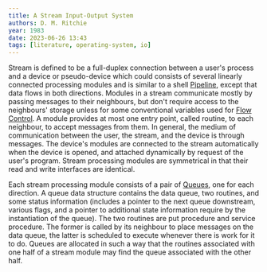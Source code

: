 ```yaml
---
title: A Stream Input-Output System
authors: D. M. Ritchie
year: 1983
date: 2023-06-26 13:43
tags: [literature, operating-system, io]
---
```


Stream is defined to be a full-duplex connection between a user's process and a
device or pseudo-device which could consists of several linearly connected
processing modules and is similar to a shell [Pipeline](../202210280908.md),
except that data flows in both directions. Modules in a stream communicate
mostly by passing messages to their neighbours, but don't require access to the
neighbours' storage unless for some conventional variables used for [Flow Control](../202209302245.md).
A module provides at most one entry point, called routine, to each neighbour, to
accept messages from them. In general, the medium of communication between the
user, the stream, and the device is through messages. The device's modules are
connected to the stream automatically when the device is opened, and attached
dynamically by request of the user's program. Stream processing modules are
symmetrical in that their read and write interfaces are identical.

Each stream processing module consists of a pair of
[Queues](../202112101836.md), one for each direction. A queue data structure
contains the data queue, two routines, and some status information (includes a
pointer to the next queue downstream, various flags, and a pointer to additional
state information require by the instantiation of the queue). The two routines
are put procedure and service procedure. The former is called by its neighbour
to place messages on the data queue, the latter is scheduled to execute whenever
there is work for it to do. Queues are allocated in such a way that the
routines associated with one half of a stream module may find the queue
associated with the other half.
